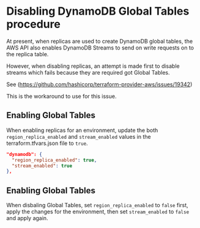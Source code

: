 # Disabling DynamoDB Global Tables procedure

At present, when replicas are used to create DynamoDB global tables, the AWS API also enables DynamoDB Streams to send on write requests on to the replica table.

However, when disabling replicas, an attempt is made first to disable streams which fails because they are required got Global Tables.

See (https://github.com/hashicorp/terraform-provider-aws/issues/19342)

This is the workaround to use for this issue.

## Enabling Global Tables

When enabling replicas for an environment, update the both `region_replica_enabled` and `stream_enabled` values in the terraform.tfvars.json file to `true`.

```json
"dynamodb": {
  "region_replica_enabled": true,
  "stream_enabled": true
},
```

## Enabling Global Tables

When disbaling Global Tables, set `region_replica_enabled` to `false` first, apply the changes for the environment, then set `stream_enabled` to `false` and apply again.

